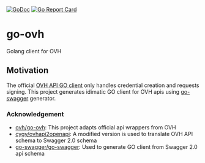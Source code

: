 [![GoDoc](https://godoc.org/github.com/appscode/go-ovh?status.svg)](http://godoc.org/github.com/appscode/go-ovh)
[![Go Report Card](https://goreportcard.com/badge/github.com/appscode/go-ovh)](https://goreportcard.com/report/github.com/appscode/go-ovh)

# go-ovh
Golang client for OVH

## Motivation
The official [OVH API GO client](https://github.com/ovh/go-ovh) only handles credential creation and requests signing. This project generates idimatic GO client for OVH apis using [go-swagger](https://github.com/go-swagger/go-swagger) generator.


### Acknowledgement
 - [ovh/go-ovh](https://github.com/ovh/go-ovh): This project adapts official api wrappers from OVH
 - [cygy/ovhapi2openapi](https://github.com/cygy/ovhapi2openapi): A modified version is used to translate OVH API schema to Swagger 2.0 schema
 - [go-swagger/go-swagger](https://github.com/go-swagger/go-swagger): Used to generate GO client from Swagger 2.0 api schema
